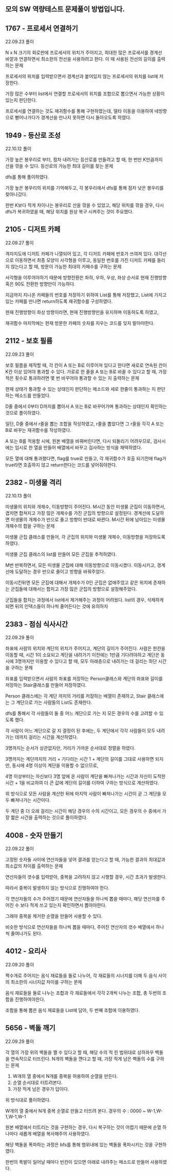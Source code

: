 모의 SW 역량테스트 문제풀이 방법입니다.
---

## 1767 - 프로세서 연결하기

22.09.23 풀이

N x N 크기의 회로판에 프로세서의 위치가 주어지고, 최대한 많은 프로세서를 경계선 바깥과 연결하면서 최소한의 전선을 사용하려고 한다. 이 때 사용된 전선의 길이를 출력하는 문제

프로세서의 위치를 입력받으면서 경계선과 붙어있지 않는 프로세서의 위치를 list에 저장한다.

가장 많은 수부터 list에서 연결할 프로세서의 위치를 조합으로 뽑으면서 가능한 상황이 있는지 판단한다.

프로세서를 연결하는 것도 재귀함수를 통해 구현하였는데, 델타 이동을 이용하여 네방향으로 뻗어나가다가 경계선을 만나지 못하면 다시 돌아오도록 하였다.

## 1949 - 등산로 조성

22.10.12 풀이

가장 높은 봉우리로 부터, 점차 내려가는 등산로를 만들려고 할 때, 한 번만 K만큼까지 산을 깎을 수 있다. 등산로의 가능한 최대 길이를 찾는 문제

dfs를 통해 풀이하였다.

가장 높은 봉우리의 위치를 기억해두고, 각 봉우리에서 dfs를 통해 점차 낮은 봉우리를 찾아나갔다.

한번 K보다 적게 차이나는 봉우리로 산을 깎을 수 있었고, 해당 위치를 깎을 경우, 다시 dfs가 복귀하였을 때, 해당 위치를 원상 복구 시켜주는 것이 주요했다.

## 2105 - 디저트 카페

22.09.27 풀이

격자지도에 디저트 카페가 나열되어 있고, 각 디저트 카페에 번호가 쓰여져 있다. 대각선으로 이동하면서 최종 모양이 사각형을 이루고, 동일한 번호를 가진 디저트 카페를 들리지 않는다고 할 때, 방문이 가능한 최대의 카페수를 구하는 문제

사각형을 이루어야하기 때문에 방향전환은 좌하, 우하, 우상, 좌상 순서로 현재 진행방향 혹은 90도 전환한 방향만이 가능하다.

지금까지 지나온 카페들의 번호를 저장하기 위하여 List를 통해 저장했고, List에 가지고 있는 카페를 만나면 return하도록 재귀함수를 구성하였다.

현재 진행방향이 좌상 방향이라면, 현재 진행방향만을 유지하며 이동하도록 하였고,

재귀함수 마지막에는 현재 방문한 카페의 숫자를 지우는 코드를 잊지 말아야한다.

## 2112 - 보호 필름

22.09.23 풀이

보호 필름을 제작할 때, 각 칸이 A 또는 B로 이루어져 있다고 한다면 새로로 연속된 칸이 K칸 이상 있어야 통과할 수 있다. 가로로 한 줄을 A 또는 B로 바꿀 수 있다고 할 때, 가장 적은 횟수로 통과하려면 몇 번 바꾸어야 통과할 수 있는 지 출력하는 문제

현재 상태가 통과할 수 있는 상태인지 판단하는 메소드와 세로 한줄이 통과하는 지 판단하는 메소드를 만들었다.

D줄 중에서 0부터 D까지를 뽑아서 A 또는 B로 바꾸어가며 통과하는 상태인지 확인하는 것으로 풀이하였다.

일단, D줄 중에서 r줄을 뽑는 조합을 작성하였고, r줄을 뽑았다면 그 r줄을 각각 A 또는 B로 바꾸는 재귀함수를 작성하였다.

A 또는 B를 적용할 시에, 원본 배열을 바꿔버린다면, 다시 되돌리기 어려우므로, 검사시에는 임시로 한 열을 만들어 배열에서 바꾸고 검사하는 방식을 채택하였다.

모든 열에 대해 통과했다면, flag를 true로 만들고, 각 재귀함수가 호출 되기전에 flag가 true라면 호출하지 않고 return한다는 코드를 넣어줘야한다. 

## 2382 - 미생물 격리

22.10.13 풀이

미생물의 위치와 개체수, 이동방향이 주어진다. M시간 동안 미생물 군집이 이동하면서, 겹치면 합쳐지고 가장 많은 개체수를 가진 군집의 방향으로 설정된다. 경계선에 도달하면 미생물의 개체수가 반으로 줄고 방향이 반대로 바뀐다. M시간 뒤에 남아있는 미생물 개체수의 합을 구하는 문제

미생물 군집 클래스를 만들어, 각 군집의 위치와 미생물 개체수, 이동방향을 저장하도록 하였다.

미생물 군집 클래스의 list를 만들어 모든 군집을 추적하였다.

M번 반복하면서, 모든 미생물 군집에 대해 이동방향으로 이동시켰다. 이동시키고, 경계선에 도달하는 경우 반으로 줄이고 방향을 바꿔주었다.

이동시킨뒤엔 모든 군집에 대해서 개체수가 0인 군집은 없애주었고 같은 위치에 존재하는 군집들에 대해서는 합치고 가장 많은 군집의 방향으로 설정해주었다.

군집들을 합치는 과정에서 list에서 제거해주는 과정이 어려웠다. list의 경우, 삭제하게 되면 뒤의 인덱스들이 하나씩 줄어든다는 것에 유의하자

## 2383 - 점심 식사시간

22.09.29 풀이

좌표에 사람의 위치와 계단의 위치가 주어지고, 계단의 길이가 주어진다. 사람은 한칸을 이동할 때, 시간 1이 소요되고 계단을 내려가기 이전에는 1만큼 기다려야하고 계단은 동시에 3명까지만 이용할 수 있다고 할 때, 모두 아래층으로 내려가는 데 걸리는 최단 시간을 구하는 문제

좌표를 입력받으면서 사람의 좌표를 저장하는 Person클래스와 계단의 좌표와 길이를 저장하는 Stair클래스를 만들어 저장하였다.

Person 클래스에는 각 계단 까지의 거리를 저장하는 배열이 존재하고, Stair 클래스에는 그 계단으로 가는 사람들의 List도 존재한다.

dfs를 통해서 각 사람들이 둘 중 어느 계단으로 가는 지 모든 경우의 수를 고려할 수 있도록 했다.

각 사람이 어느 계단으로 갈 지 결정이 된 후에는, 두 계단에서 각각 사람들이 모두 내려가는 데까지 걸리는 시간을 계산하였다.

3명까지는 순서가 상관없지만, 거리가 가까운 순서대로 정렬을 하였다.

3명까지는 계단까지의 거리 + 기다리는 시간 1 + 계단의 길이를 그대로 사용하면 되지만, 동시에 4명 이상이 계단을 이용할 수 없으므로, 

4명 이상부터는 자신보다 3명 앞에 온 사람이 계단을 빠져나가는 시간과 자신이 도착한 시간 + 1을 비교하여 더 큰 값에 계단의 길이를 더하여 구하는 방식으로 계산하였다.

위 방식으로 모든 사람을 계산한 뒤에 마지막 사람이 빠져나가는 시간이 곧 그 계단을 모두 빠져나가는 시간이다.

두 계단 중 더 오래 걸리는 시간이 해당 경우의 수의 시간이고, 모든 경우의 수 중에서 가장 짧은 시간을 출력하는 것으로 풀이하였다.  

## 4008 - 숫자 만들기

22.09.22 풀이

고정된 숫자들 사이에 연산자들을 넣어 결과를 얻는다고 할 때, 가능한 결과의 최대값과 최소값의 차이를 출력하는 문제

연산자들의 갯수를 입력받아, 중복을 고려하지 않고 시행할 경우, 시간 초과가 발생한다.

따라서 중복이 발생하지 않는 방식으로 진행하여야 한다.

각 연산자들의 수가 주어졌기 때문에 연산자들을 하나씩 뽑을 때마다, 해당 연산자를 주어진 수 보다 적게 쓰고 있는지 확인하면서 뽑아야한다.

그래야 중복을 제거한 순열을 만들어 사용할 수 있다.

비슷한 방식으로 연산자들을 하나씩 뽑을 때마다, 주어진 연산자의 갯수 배열에서 하나씩 줄여나가도 된다.

## 4012 - 요리사

22.09.20 풀이

짝수개로 주어지는 음식 재료들을 둘로 나누어, 각 재료들의 시너지를 더해 두 음식 사이의 최소한의 시너지값 차이를 구하는 문제

음식 재료들을 둘로 나누는 조합과 각 재료들에서 각각 2개씩 나누는 조합, 총 두번의 조합을 진행하여야한다.

조합을 통해 뽑은 음식 재료들을 List에 담아, 두 번째 조합에 이용하였다.

## 5656 - 벽돌 깨기

22.09.29 풀이

각 열의 가장 위의 벽돌을 깰 수 있다고 할 때, 해당 수의 적 힌 범위대로 상하좌우 벽돌을 연속적으로 터뜨린다. N개의 벽돌을 깬다고 할 때, 가장 적게 남은 벽돌의 수를 구하는 문제

1. W개의 열 중에서  N개를 중복을 허용하여 순열을 만든다.
2. 순열 순서대로 터트려본다.
3. 가장 적게 남은 경우가 답이다.

위 방식대로 풀이하였다.

W개의 열 중에서 N개 중복 순열로 만들고 터뜨려 본다. 경우의 수 : 0000 ~ W-1,W-1,W-1,W-1

원본 배열에서 터트리는 것을 구현하는 경우, 다시 복구하는 것이 어렵기 때문에 순열 하나마다 새롭게 배열을 복사해주어 사용하였다.

해당 벽돌을 폭파하는 과정은 bfs를 통해 범위내에 있는 벽돌을 폭파시키는 것을 구현하였다.

한번의 폭발이 일어날 때마다 빈칸이 있으면 아래로 내려주는 메소드로 만들어 사용하였다. 